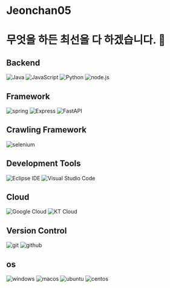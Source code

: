 # Jeonchan05
# 무엇을 하든 최선을 다 하겠습니다. 👋

## Backend
![Java](https://img.shields.io/badge/Java-007396.svg?&style=for-the-badge&logo=Java&logoColor=white)
![JavaScript](https://img.shields.io/badge/JavaScript-F7DF1E.svg?&style=for-the-badge&logo=JavaScript&logoColor=white)
![Python](https://img.shields.io/badge/Python-3776AB.svg?&style=for-the-badge&logo=Python&logoColor=white)
![node.js](https://img.shields.io/badge/Node.js-339933.svg?&style=for-the-badge&logo=nodedotjs&logoColor=white)
## Framework
![spring](https://img.shields.io/badge/springboot-6DB33F.svg?&style=for-the-badge&logo=springboot&logoColor=white)
![Express](https://img.shields.io/badge/Express-000000.svg?&style=for-the-badge&logo=Express&logoColor=white)
![FastAPI](https://img.shields.io/badge/FastAPI-009688.svg?&style=for-the-badge&logo=FastAPI&logoColor=white)
## Crawling Framework
![selenium](https://img.shields.io/badge/selenium-43B02A.svg?&style=for-the-badge&logo=selenium&logoColor=white)
## Development Tools
![Eclipse IDE](https://img.shields.io/badge/Eclipse%20IDE-2C2255.svg?&style=for-the-badge&logo=Eclipse%20IDE&logoColor=white)
![Visual Studio Code](https://img.shields.io/badge/Visual%20Studio%20Code-007ACC.svg?&style=for-the-badge&logo=Visual%20Studio%20Code&logoColor=white)
## Cloud
![Google Cloud](https://img.shields.io/badge/Google%20Cloud-4285F4?style=flat-square&logo=Google%20Cloud&logoColor=white)
![KT Cloud](https://img.shields.io/badge/KT%20Cloud-FF3300?style=flat-square&logo=icloud&logoColor=white)
## Version Control
![git](https://img.shields.io/badge/Git-F05032?style=flat-square&logo=git&logoColor=white)
![github](https://img.shields.io/badge/GitHub-181717?style=flat-square&logo=github&logoColor=white)
## os
![windows](https://img.shields.io/badge/windows-0078D4?style=flat-square&logo=windows&logoColor=white)
![macos](https://img.shields.io/badge/macos-000000?style=flat-square&logo=macos&logoColor=white)
![ubuntu](https://img.shields.io/badge/ubuntu-E95420?style=flat-square&logo=ubuntu&logoColor=white)
![centos](https://img.shields.io/badge/centos-262577?style=flat-square&logo=centos&logoColor=white)
<!--
**jeonchan05/jeonchan05** is a ✨ _special_ ✨ repository because its `README.md` (this file) appears on your GitHub profile.

Here are some ideas to get you started:

- 🔭 I’m currently working on ...
- 🌱 I’m currently learning ...
- 👯 I’m looking to collaborate on ...
- 🤔 I’m looking for help with ...
- 💬 Ask me about ...
- 📫 How to reach me: ...
- 😄 Pronouns: ...
- ⚡ Fun fact: ...
-->
